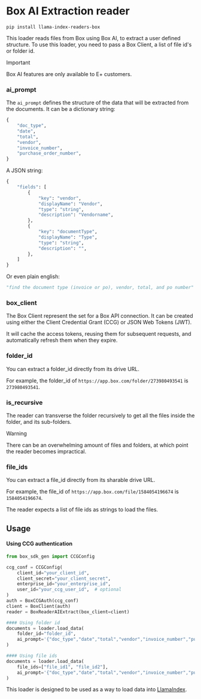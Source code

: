 # Box AI Extraction reader

`pip install llama-index-readers-box`

This loader reads files from Box using Box AI, to extract a user defined structure.
To use this loader, you need to pass a Box Client, a list of file id's or folder id.

> [!IMPORTANT]
> Box AI features are only available to E+ customers.

### ai_prompt

The `ai_prompt` defines the structure of the data that will be extracted from the documents.
It can be a dictionary string:

```python
{
    "doc_type",
    "date",
    "total",
    "vendor",
    "invoice_number",
    "purchase_order_number",
}
```

A JSON string:

```python
{
    "fields": [
        {
            "key": "vendor",
            "displayName": "Vendor",
            "type": "string",
            "description": "Vendorname",
        },
        {
            "key": "documentType",
            "displayName": "Type",
            "type": "string",
            "description": "",
        },
    ]
}
```

Or even plain english:

```python
"find the document type (invoice or po), vendor, total, and po number"
```

### box_client

The Box Client represent the set for a Box API connection. It can be created using either the Client Credential Grant (CCG) or JSON Web Tokens (JWT).

It will cache the access tokens, reusing them for subsequent requests, and automatically refresh them when they expire.

### folder_id

You can extract a folder_id directly from its drive URL.

For example, the folder_id of `https://app.box.com/folder/273980493541` is `273980493541`.

### is_recursive

The reader can transverse the folder recursively to get all the files inside the folder, and its sub-folders.

> [!WARNING]
> There can be an overwhelming amount of files and folders, at which point the reader becomes impractical.

### file_ids

You can extract a file_id directly from its sharable drive URL.

For example, the file_id of `https://app.box.com/file/1584054196674` is `1584054196674`.

The reader expects a list of file ids as strings to load the files.

<!---
### query_string

You can also filter the files by the query string e.g.: `query_string="name contains 'test'"`
It gives more flexibility to filter the documents. More info: https://developers.google.com/drive/api/v3/search-files
--->

## Usage

#### Using CCG authentication

```python
from box_sdk_gen import CCGConfig

ccg_conf = CCGConfig(
    client_id="your_client_id",
    client_secret="your_client_secret",
    enterprise_id="your_enterprise_id",
    user_id="your_ccg_user_id",  # optional
)
auth = BoxCCGAuth(ccg_conf)
client = BoxClient(auth)
reader = BoxReaderAIExtract(box_client=client)

#### Using folder id
documents = loader.load_data(
    folder_id="folder_id",
    ai_prompt='{"doc_type","date","total","vendor","invoice_number","purchase_order_number"}',
)

#### Using file ids
documents = loader.load_data(
    file_ids=["file_id1", "file_id2"],
    ai_prompt='{"doc_type","date","total","vendor","invoice_number","purchase_order_number"}',
)
```

This loader is designed to be used as a way to load data into [LlamaIndex](https://github.com/run-llama/llama_index/tree/main/llama_index).
